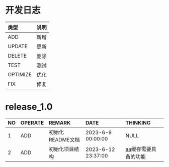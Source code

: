 # 开发日志

| 类型 | 说明 |
|:---|:---|
| ADD | 新增 |
| UPDATE | 更新 |
| DELETE | 删除 |
| TEST | 测试 |
| OPTIMIZE | 优化 |
| FIX | 修复 |

# release_1.0
| NO | OPERATE | REMARK | DATE | THINKING |
|:---|:---|:---|:---|:---|
|1| ADD | 初始化README文档 | 2023-6-9 00:00:00 |NULL|
|2| ADD | 初始化项目结构| 2023-6-12 23:37:00 |[aa](THINKING.md)缓存需要具备的功能|
